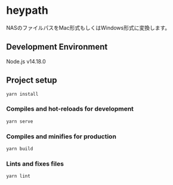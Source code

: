 # heypath
NASのファイルパスをMac形式もしくはWindows形式に変換します。  

## Development Environment
Node.js v14.18.0 

## Project setup
```
yarn install
```

### Compiles and hot-reloads for development
```
yarn serve
```

### Compiles and minifies for production
```
yarn build
```

### Lints and fixes files
```
yarn lint
```